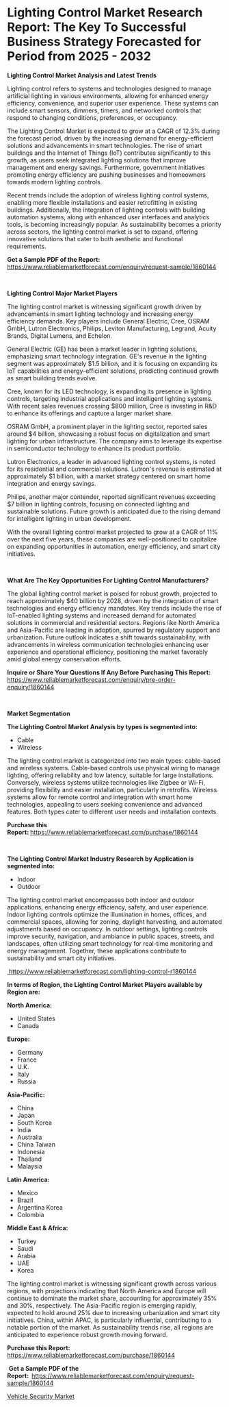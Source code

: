 <p><h1>Lighting Control Market Research Report: The Key To Successful Business Strategy Forecasted for Period from 2025 - 2032</h1></p><p><strong>Lighting Control Market Analysis and Latest Trends</strong></p>
<p><p>Lighting control refers to systems and technologies designed to manage artificial lighting in various environments, allowing for enhanced energy efficiency, convenience, and superior user experience. These systems can include smart sensors, dimmers, timers, and networked controls that respond to changing conditions, preferences, or occupancy.</p><p>The Lighting Control Market is expected to grow at a CAGR of 12.3% during the forecast period, driven by the increasing demand for energy-efficient solutions and advancements in smart technologies. The rise of smart buildings and the Internet of Things (IoT) contributes significantly to this growth, as users seek integrated lighting solutions that improve management and energy savings. Furthermore, government initiatives promoting energy efficiency are pushing businesses and homeowners towards modern lighting controls.</p><p>Recent trends include the adoption of wireless lighting control systems, enabling more flexible installations and easier retrofitting in existing buildings. Additionally, the integration of lighting controls with building automation systems, along with enhanced user interfaces and analytics tools, is becoming increasingly popular. As sustainability becomes a priority across sectors, the lighting control market is set to expand, offering innovative solutions that cater to both aesthetic and functional requirements.</p></p>
<p><strong>Get a Sample PDF of the Report:&nbsp;</strong> <a href="https://www.reliablemarketforecast.com/enquiry/request-sample/1860144?utm_campaign=2820&utm_medium=2&utm_source=Github&utm_content=ia&utm_term=09032025&utm_id=lighting-control">https://www.reliablemarketforecast.com/enquiry/request-sample/1860144</a></p>
<p>&nbsp;</p>
<p><strong>Lighting Control Major Market Players</strong></p>
<p><p>The lighting control market is witnessing significant growth driven by advancements in smart lighting technology and increasing energy efficiency demands. Key players include General Electric, Cree, OSRAM GmbH, Lutron Electronics, Philips, Leviton Manufacturing, Legrand, Acuity Brands, Digital Lumens, and Echelon.</p><p>General Electric (GE) has been a market leader in lighting solutions, emphasizing smart technology integration. GE's revenue in the lighting segment was approximately $1.5 billion, and it is focusing on expanding its IoT capabilities and energy-efficient solutions, predicting continued growth as smart building trends evolve.</p><p>Cree, known for its LED technology, is expanding its presence in lighting controls, targeting industrial applications and intelligent lighting systems. With recent sales revenues crossing $800 million, Cree is investing in R&D to enhance its offerings and capture a larger market share.</p><p>OSRAM GmbH, a prominent player in the lighting sector, reported sales around $4 billion, showcasing a robust focus on digitalization and smart lighting for urban infrastructure. The company aims to leverage its expertise in semiconductor technology to enhance its product portfolio.</p><p>Lutron Electronics, a leader in advanced lighting control systems, is noted for its residential and commercial solutions. Lutron's revenue is estimated at approximately $1 billion, with a market strategy centered on smart home integration and energy savings.</p><p>Philips, another major contender, reported significant revenues exceeding $7 billion in lighting controls, focusing on connected lighting and sustainable solutions. Future growth is anticipated due to the rising demand for intelligent lighting in urban development.</p><p>With the overall lighting control market projected to grow at a CAGR of 11% over the next five years, these companies are well-positioned to capitalize on expanding opportunities in automation, energy efficiency, and smart city initiatives.</p></p>
<p>&nbsp;</p>
<p><strong>What Are The Key Opportunities For Lighting Control Manufacturers?</strong></p>
<p><p>The global lighting control market is poised for robust growth, projected to reach approximately $40 billion by 2028, driven by the integration of smart technologies and energy efficiency mandates. Key trends include the rise of IoT-enabled lighting systems and increased demand for automated solutions in commercial and residential sectors. Regions like North America and Asia-Pacific are leading in adoption, spurred by regulatory support and urbanization. Future outlook indicates a shift towards sustainability, with advancements in wireless communication technologies enhancing user experience and operational efficiency, positioning the market favorably amid global energy conservation efforts.</p></p>
<p><strong>Inquire or Share Your Questions If Any Before Purchasing This Report:</strong> <a href="https://www.reliablemarketforecast.com/enquiry/pre-order-enquiry/1860144?utm_campaign=2820&utm_medium=2&utm_source=Github&utm_content=ia&utm_term=09032025&utm_id=lighting-control">https://www.reliablemarketforecast.com/enquiry/pre-order-enquiry/1860144</a></p>
<p>&nbsp;</p>
<p><strong>Market Segmentation</strong></p>
<p><strong>The Lighting Control Market Analysis by types is segmented into:</strong></p>
<p><ul><li>Cable</li><li>Wireless</li></ul></p>
<p><p>The lighting control market is categorized into two main types: cable-based and wireless systems. Cable-based controls use physical wiring to manage lighting, offering reliability and low latency, suitable for large installations. Conversely, wireless systems utilize technologies like Zigbee or Wi-Fi, providing flexibility and easier installation, particularly in retrofits. Wireless systems allow for remote control and integration with smart home technologies, appealing to users seeking convenience and advanced features. Both types cater to different user needs and installation contexts.</p></p>
<p><strong>Purchase this Report:&nbsp;</strong><a href="https://www.reliablemarketforecast.com/purchase/1860144?utm_campaign=2820&utm_medium=2&utm_source=Github&utm_content=ia&utm_term=09032025&utm_id=lighting-control">https://www.reliablemarketforecast.com/purchase/1860144</a></p>
<p>&nbsp;</p>
<p><strong>The Lighting Control Market Industry Research by Application is segmented into:</strong></p>
<p><ul><li>Indoor</li><li>Outdoor</li></ul></p>
<p><p>The lighting control market encompasses both indoor and outdoor applications, enhancing energy efficiency, safety, and user experience. Indoor lighting controls optimize the illumination in homes, offices, and commercial spaces, allowing for zoning, daylight harvesting, and automated adjustments based on occupancy. In outdoor settings, lighting controls improve security, navigation, and ambiance in public spaces, streets, and landscapes, often utilizing smart technology for real-time monitoring and energy management. Together, these applications contribute to sustainability and smart city initiatives.</p></p>
<p><a href="https://www.reliablemarketforecast.com/lighting-control-r1860144?utm_campaign=2820&utm_medium=2&utm_source=Github&utm_content=ia&utm_term=09032025&utm_id=lighting-control">&nbsp;https://www.reliablemarketforecast.com/lighting-control-r1860144</a></p>
<p><strong>In terms of Region, the Lighting Control Market Players available by Region are:</strong></p>
<p>
    <p> <strong> North America: </strong>
        <ul>
            <li>United States</li>
            <li>Canada</li>
        </ul>
        </p> 
    <p> <strong> Europe: </strong>
        <ul>
            <li>Germany</li>
            <li>France</li>
            <li>U.K.</li>
            <li>Italy</li>
            <li>Russia</li>
        </ul>
        </p> 
    <p> <strong> Asia-Pacific: </strong>
        <ul>
            <li>China</li>
            <li>Japan</li>
            <li>South Korea</li>
            <li>India</li>
            <li>Australia</li>
            <li>China Taiwan</li>
            <li>Indonesia</li>
            <li>Thailand</li>
            <li>Malaysia</li>
        </ul>
        </p> 
    <p> <strong> Latin America: </strong>
        <ul>
            <li>Mexico</li>
            <li>Brazil</li>
            <li>Argentina Korea</li>
            <li>Colombia</li>
        </ul>
        </p> 
    <p> <strong> Middle East & Africa: </strong>
        <ul>
            <li>Turkey</li>
            <li>Saudi</li>
            <li>Arabia</li>
            <li>UAE</li>
            <li>Korea</li>
        </ul>
    </p>
    </p>
<p><p>The lighting control market is witnessing significant growth across various regions, with projections indicating that North America and Europe will continue to dominate the market share, accounting for approximately 35% and 30%, respectively. The Asia-Pacific region is emerging rapidly, expected to hold around 25% due to increasing urbanization and smart city initiatives. China, within APAC, is particularly influential, contributing to a notable portion of the market. As sustainability trends rise, all regions are anticipated to experience robust growth moving forward.</p></p>
<p><strong>Purchase this Report: </strong><a href="https://www.reliablemarketforecast.com/purchase/1860144?utm_campaign=2820&utm_medium=2&utm_source=Github&utm_content=ia&utm_term=09032025&utm_id=lighting-control">https://www.reliablemarketforecast.com/purchase/1860144</a></p>
<p>&nbsp;<strong>Get a Sample PDF of the Report:&nbsp;&nbsp;</strong><a href="https://www.reliablemarketforecast.com/enquiry/request-sample/1860144?utm_campaign=2820&utm_medium=2&utm_source=Github&utm_content=ia&utm_term=09032025&utm_id=lighting-control">https://www.reliablemarketforecast.com/enquiry/request-sample/1860144</a></p>
<p><strong></strong></p>
<p><p><a href="https://github.com/birbamanan03/Market-Research-Report-List-1/blob/main/vehicle-security-market.md?utm_campaign=2820&utm_medium=2&utm_source=Github&utm_content=ia&utm_term=09032025&utm_id=lighting-control">Vehicle Security Market</a></p></p>